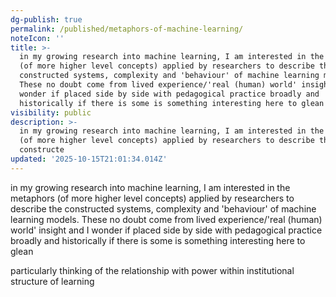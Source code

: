 ```yaml
---
dg-publish: true
permalink: /published/metaphors-of-machine-learning/
noteIcon: ''
title: >-
  in my growing research into machine learning, I am interested in the metaphors
  (of more higher level concepts) applied by researchers to describe the
  constructed systems, complexity and 'behaviour' of machine learning models.
  These no doubt come from lived experience/'real (human) world' insight and I
  wonder if placed side by side with pedagogical practice broadly and
  historically if there is some is something interesting here to glean
visibility: public
description: >-
  in my growing research into machine learning, I am interested in the metaphors
  (of more higher level concepts) applied by researchers to describe the
  constructe
updated: '2025-10-15T21:01:34.014Z'
---
```


in my growing research into machine learning, I am interested in the metaphors (of more higher level concepts) applied by researchers to describe the constructed systems, complexity and 'behaviour' of machine learning models. These no doubt come from lived experience/'real (human) world' insight and I wonder if placed side by side with pedagogical practice broadly and historically if there is some is something interesting here to glean

particularly thinking of the relationship with power within institutional structure of learning 
